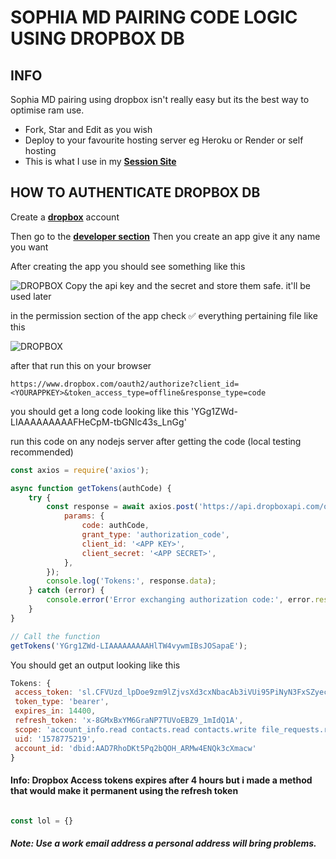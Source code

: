 # SOPHIA MD PAIRING CODE LOGIC USING DROPBOX DB

## INFO
Sophia MD pairing using dropbox isn't really easy but its the best way to optimise ram use.
- Fork, Star and Edit as you wish
- Deploy to your favourite hosting server eg Heroku or Render or self hosting
- This is what I use in my **[Session Site](https://sophia-md-pair.vercel.app)**

## HOW TO AUTHENTICATE DROPBOX DB
Create a **[dropbox](https://dropbox.com/signup)** account 

Then go to the **[developer section](https://dropbox.com/developers)**
Then you create an app give it any name you want 

After creating the app you should see something like this


![DROPBOX](https://files.catbox.moe/cdl0my.jpg)
Copy the api key and the secret and store them safe. it'll be used later

in the permission section of the app check ✅ everything pertaining file like this

![DROPBOX](https://files.catbox.moe/mr6e9k.jpg)

after that run this on your browser 
```
https://www.dropbox.com/oauth2/authorize?client_id=<YOURAPPKEY>&token_access_type=offline&response_type=code
```
you should get a long code looking like this 'YGg1ZWd-LIAAAAAAAAAFHeCpM-tbGNlc43s_LnGg'

run this code on any nodejs server after getting the code (local testing recommended) 
```js
const axios = require('axios');

async function getTokens(authCode) {
    try {
        const response = await axios.post('https://api.dropboxapi.com/oauth2/token', null, {
            params: {                                                           
                code: authCode,
                grant_type: 'authorization_code',
                client_id: '<APP KEY>',
                client_secret: '<APP SECRET>',                           
            },
        });
        console.log('Tokens:', response.data);
    } catch (error) {
        console.error('Error exchanging authorization code:', error.response?.data || error.message);
    }
}

// Call the function
getTokens('YGrg1ZWd-LIAAAAAAAAAHlTW4vywmIBsJOSapaE');
```
 You should get an output looking like this 
 ```js
 Tokens: {
  access_token: 'sl.CFVUzd_lpDoe9zm9lZjvsXd3cxNbacAb3iVUi95PiNyN3FxSZyecfENHDpS0AQaKHiegmnkPLB8i5NUN5FZF2StBvovi7v5CcMphd-2oBK3QUvsgX8DN9HE',
  token_type: 'bearer',
  expires_in: 14400,
  refresh_token: 'x-8GMxBxYM6GraNP7TUVoEBZ9_1mIdQ1A',
  scope: 'account_info.read contacts.read contacts.write file_requests.read file_requests.write files.content.write files.metadata.read files.metadata.write sharing.read sharing.write',
  uid: '1578775219',
  account_id: 'dbid:AAD7RhoDKt5Pq2bQOH_ARMw4ENQk3cXmacw'
}
```
#### Info: Dropbox Access tokens expires after 4 hours but i made a method that would make it permanent using the refresh token
```js

const lol = {}
```
 
##### Note: Use a work email address a personal address will bring problems.


